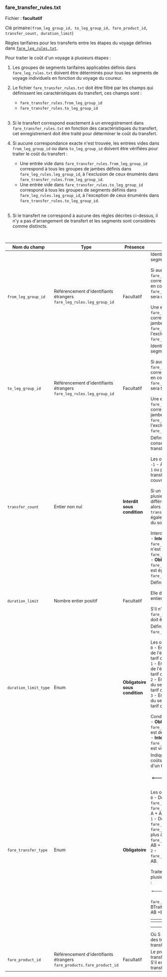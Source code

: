 ### fare_transfer_rules.txt

Fichier : **facultatif**

Clé primaire`(from_leg_group_id, to_leg_group_id, fare_product_id, transfer_count, duration_limit`)

Règles tarifaires pour les transferts entre les étapes du voyage définies dans [`fare_leg_rules.txt`](#fare_leg_rulestxt).

Pour traiter le coût d'un voyage à plusieurs étapes :

1. Les groupes de segments tarifaires applicables définis dans `fare_leg_rules.txt` doivent être déterminés pour tous les segments de voyage individuels en fonction du voyage du coureur.

2. Le fichier `fare_transfer_rules.txt` doit être filtré par les champs qui définissent les caractéristiques du transfert, ces champs sont :
   - `fare_transfer_rules.from_leg_group_id`
   - `fare_transfer_rules.to_leg_group_id`<br/>
   <br/>

3. Si le transfert correspond exactement à un enregistrement dans `fare_transfer_rules.txt` en fonction des caractéristiques du transfert, cet enregistrement doit être traité pour déterminer le coût du transfert.

4. Si aucune correspondance exacte n'est trouvée, les entrées vides dans `from_leg_group_id` ou dans `to_leg_group_id` doivent être vérifiées pour traiter le coût du transfert :
   - Une entrée vide dans `fare_transfer_rules.from_leg_group_id` correspond à tous les groupes de jambes définis dans `fare_leg_rules.leg_group_id`, à l'exclusion de ceux énumérés dans `fare_transfer_rules.from_leg_group_id`.
   - Une entrée vide dans `fare_transfer_rules.to_leg_group_id` correspond à tous les groupes de segments définis dans `fare_leg_rules.leg_group_id`, à l'exception de ceux énumérés dans `fare_transfer_rules.to_leg_group_id`.<br/>
   <br/>

5. Si le transfert ne correspond à aucune des règles décrites ci-dessus, il n'y a pas d'arrangement de transfert et les segments sont considérés comme distincts.

<br />

| Nom du champ          | Type                                                                   | Présence                       | Description                                                                                                                                                                                                                                                                                                                                                                                                                                                                                                                                                                                                                                                                                                                                                                                                                                                                                                                                                                                                                                                                                                         |
| --------------------- | ---------------------------------------------------------------------- | ------------------------------ | ------------------------------------------------------------------------------------------------------------------------------------------------------------------------------------------------------------------------------------------------------------------------------------------------------------------------------------------------------------------------------------------------------------------------------------------------------------------------------------------------------------------------------------------------------------------------------------------------------------------------------------------------------------------------------------------------------------------------------------------------------------------------------------------------------------------------------------------------------------------------------------------------------------------------------------------------------------------------------------------------------------------------------------------------------------------------------------------------------------------- |
| `from_leg_group_id`   | Référencement d'identifiants étrangers `fare_leg_rules.leg_group_id`   | Facultatif                     | Identifie un groupe de règles de segment tarifaire de pré-transfert.<br /><br />Si aucune valeur ne correspond `fare_transfer_rules.from_leg_group_id` correspondant à l'élément `leg_group_id` en cours de filtrage, des valeurs vides `fare_transfer_rules.from_leg_group_id` sera utilisé par défaut. <br /><br />Une entrée vide dans `fare_transfer_rules.from_leg_group_id` correspond à tous les groupes de jambes définis sous `fare_leg_rules.leg_group_id` à l'exclusion de ceux énumérés sous `fare_transfer_rules.from_leg_group_id`                                                                                                                                                                                                                                                                                                                                                                                                                                                                                                                                                                    |
| `to_leg_group_id`     | Référencement d'identifiants étrangers `fare_leg_rules.leg_group_id`   | Facultatif                     | Identifie un groupe de règles de segment tarifaire post-transfert.<br /><br />Si aucune valeur ne correspond `fare_transfer_rules.to_leg_group_id` correspondant à l'élément `leg_group_id` en cours de filtrage, des valeurs vides `fare_transfer_rules.to_leg_group_id` sera trouvée par défaut.<br /><br />Une entrée vide dans `fare_transfer_rules.to_leg_group_id` correspond à tous les groupes de jambes définis sous `fare_leg_rules.leg_group_id` à l'exclusion de ceux énumérés sous `fare_transfer_rules.to_leg_group_id`                                                                                                                                                                                                                                                                                                                                                                                                                                                                                                                                                                               |
| `transfer_count`      | Entier non nul                                                         | **Interdit sous condition**    | Définit le nombre de transferts consécutifs auxquels la règle de transfert peut être appliquée.<br /><br />Les options valides sont :<br />`-1` - Aucune limite.<br />`1` ou plus - Définit le nombre de transferts que la règle de transfert peut couvrir.<br /><br />Si un sous-transfert correspond à plusieurs enregistrements avec différents `transfer_count`différents, alors la règle dont le minimum `transfer_count` qui est supérieure ou égale au nombre de transferts actuels du sous-voyage doit être sélectionnée.<br /><br />Interdit sous condition :<br />- **Interdit** si `fare_transfer_rules.from_leg_group_id` n'est pas égal `fare_transfer_rules.to_leg_group_id`.<br />- **Obligatoire** si `fare_transfer_rules.from_leg_group_id` est égal à `fare_transfer_rules.to_leg_group_id`.                                                                                                                                                                                                                                                                                                     |
| `duration_limit`      | Nombre entier positif                                                  | Facultatif                     | Définit la limite de durée du transfert.<br /><br />Elle doit être exprimée en incréments entiers de secondes.<br /><br />S'il n'y a pas de limite de durée, `fare_transfer_rules.duration_limit` doit être vide.                                                                                                                                                                                                                                                                                                                                                                                                                                                                                                                                                                                                                                                                                                                                                                                                                                                                                                   |
| `duration_limit_type` | Enum                                                                   | **Obligatoire sous condition** | Définit le début et la fin relatifs de `fare_transfer_rules.duration_limit`.<br /><br />Les options valides sont :<br />`0` - Entre la validation du tarif de départ de l'étape actuelle et la validation du tarif d'arrivée de l'étape suivante.<br />`1` - Entre la validation du tarif de départ de l'étape actuelle et la validation du tarif de départ de l'étape suivante.<br />`2` - Entre la validation du tarif d'arrivée du segment en cours et la validation du tarif de départ du segment suivant.<br />`3` - Entre la validation du tarif d'arrivée du segment en cours et la validation du tarif d'arrivée du segment suivant.<br /><br />Conditionnellement requis :<br />- **Obligatoire** si `fare_transfer_rules.duration_limit` est défini.<br />- **Interdit** si `fare_transfer_rules.duration_limit` est vide.                                                                                                                                                                                                                                                                                |
| `fare_transfer_type`  | Enum                                                                   | **Obligatoire**                | Indique la méthode de traitement des coûts pour le transfert entre les étapes d'un trajet : <br />![](../assets/2-leg.svg) <br />Les options valides sont :<br />`0` - De la jambe `fare_leg_rules.fare_product_id` plus `fare_transfer_rules.fare_product_id`; A + AB.<br />`1` - De la jambe `fare_leg_rules.fare_product_id` plus `fare_transfer_rules.fare_product_id` plus à-jambe `fare_leg_rules.fare_product_id`; A + AB + B.<br />`2` - `fare_transfer_rules.fare_product_id`; AB. <br /><br />Traitement des interactions entre plusieurs transferts au cours d'un trajet :<br />![](../assets/3-leg.svg)<br /><table/><thead></thead><tr></tr><th></th>`fare_transfer_type`</th><th></th>Traitement A > B</th><th></th>Traitement B > C</th></tr></thead><tbody></tbody><tr></tr><td></td>`0`</td><td></td>A + AB</td><td></td>S + BC</td></tr><tr></tr><td></td>`1`</td><td></td>A + AB +B</td><td></td>S + BC + C</td></tr><tr></tr><td></td>`2`</td><td></td>AB</td><td></td>S + BC</td></tr></tbody></table>Où S indique le coût total traité du ou des tronçons précédents et du ou des transferts. |
| `fare_product_id`     | Référencement d'identifiants étrangers `fare_products.fare_product_id` | Facultatif                     | Le produit tarifaire requis pour le transfert entre deux segments tarifaires. S'il est vide, le coût de la règle de transfert est égal à 0.                                                                                                                                                                                                                                                                                                                                                                                                                                                                                                                                                                                                                                                                                                                                                                                                                                                                                                                                                                         |
